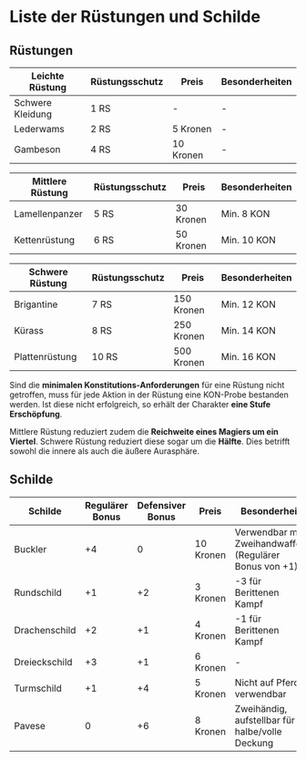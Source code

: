 # Liste der Rüstungen und Schilde

## Rüstungen
| Leichte Rüstung	| Rüstungsschutz | Preis | Besonderheiten |
|----------|----------|----------|----------|
| Schwere Kleidung | 1 RS | - | -	|
| Lederwams	 | 2 RS | 5 Kronen	 | -	|
| Gambeson | 4 RS | 10 Kronen	 | -	|

| Mittlere Rüstung	| Rüstungsschutz | Preis | Besonderheiten |
|----------|----------|----------|----------|
| Lamellenpanzer | 5 RS | 30 Kronen | Min. 8 KON	|
| Kettenrüstung	 | 6 RS | 50 Kronen	 | Min. 10 KON	|

| Schwere Rüstung	| Rüstungsschutz | Preis | Besonderheiten |
|----------|----------|----------|----------|
| Brigantine | 7 RS | 150 Kronen | Min. 12 KON	|
| Kürass	 | 8 RS | 250 Kronen	 | Min. 14 KON	|
| Plattenrüstung	 | 10 RS | 500 Kronen	 | Min. 16 KON	|

Sind die **minimalen Konstitutions-Anforderungen** für eine Rüstung nicht getroffen, muss für jede Aktion in der Rüstung eine KON-Probe bestanden werden. Ist diese nicht erfolgreich, so erhält der Charakter **eine Stufe Erschöpfung**.
 
Mittlere Rüstung reduziert zudem die **Reichweite eines Magiers um ein Viertel**. Schwere Rüstung reduziert diese sogar um die **Hälfte**. Dies betrifft sowohl die innere als auch die äußere Aurasphäre.

## Schilde
| Schilde	| Regulärer Bonus | Defensiver Bonus | Preis | Besonderheit |
|----------|----------|----------|----------|----------|
| Buckler | +4 | 0	 | 10 Kronen	| Verwendbar mit Zweihandwaffen (Regulärer Bonus von +1) |
| Rundschild | +1 | +2	 | 3 Kronen	| -3 für Berittenen Kampf |
| Drachenschild	| +2 | +1	 | 4 Kronen	| -1 für Berittenen Kampf |
| Dreieckschild	| +3 | +1	 | 6 Kronen	| - |
| Turmschild | +1 | +4	 | 5 Kronen	| Nicht auf Pferd verwendbar |
| Pavese | 0 | +6	 | 8 Kronen	| Zweihändig, aufstellbar für halbe/volle Deckung |
